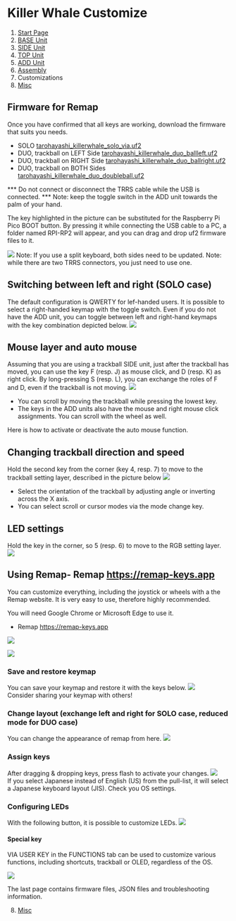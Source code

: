 # Killer Whale Customize
1. [Start Page](../README_EN.md)
2. [BASE Unit](../leftside/2_BASE.md)
3. [SIDE Unit](../leftside/3_SIDE_TRACKBALL.md)
4. [TOP Unit](../leftside/4_TOP.md)
5. [ADD Unit](../leftside/5_ADD.md)
6. [Assembly](../leftside/6_ASSEMBLE.md)
7. Customizations
8. [Misc](../leftside/8_MISC.md)

## Firmware for Remap
Once you have confirmed that all keys are working, download the firmware that suits you needs.

- SOLO  [tarohayashi_killerwhale_solo_via.uf2
](https://github.com/Taro-Hayashi/KillerWhale/releases/latest/download/tarohayashi_killerwhale_solo_via.uf2)
- DUO, trackball on LEFT Side [tarohayashi_killerwhale_duo_ballleft.uf2
](https://github.com/Taro-Hayashi/KillerWhale/releases/latest/download/tarohayashi_killerwhale_duo_ballleft.uf2)
- DUO, trackball on RIGHT Side [tarohayashi_killerwhale_duo_ballright.uf2
](https://github.com/Taro-Hayashi/KillerWhale/releases/latest/download/tarohayashi_killerwhale_duo_ballright.uf2)
- DUO, trackball on BOTH Sides [tarohayashi_killerwhale_duo_doubleball.uf2
](https://github.com/Taro-Hayashi/KillerWhale/releases/latest/download/tarohayashi_killerwhale_duo_doubleball.uf2)

*** Do not connect or disconnect the TRRS cable while the USB is connected. ***
Note: keep the toggle switch in the ADD unit towards the palm of your hand.

The key highlighted in the picture can be substituted for the Raspberry Pi Pico BOOT button. By pressing it while connecting the USB cable to a PC, a folder named RPI-RP2 will appear, and you can drag and drop uf2 firmware files to it. 

![](../img/custom/boot.png) 
Note: If you use a split keyboard, both sides need to be updated.
Note: while there are two TRRS connectors, you just need to use one.

## Switching between left and right (SOLO case)
The default configuration is QWERTY for lef-handed users. It is possible to select a right-handed keymap with the toggle switch.
Even if you do not have the ADD unit, you can toggle between left and right-hand keymaps with the key combination depicted below. 
![](../img/custom/lr.png)  

## Mouse layer and auto mouse
Assuming that you are using a trackball SIDE unit, just after the trackball has moved, you can use the key F (resp. J) as mouse click, and D (resp. K) as right click.
By long-pressing S (resp. L), you can exchange the roles of F and D, even if the trackball is not moving.
![](../img/custom/auto_e.png)  
- You can scroll by moving the trackball while pressing the lowest key.
- The keys in the ADD units also have the mouse and right mouse click assignments. You can scroll with the wheel as well.

Here is how to activate or deactivate the auto mouse function.
## Changing trackball direction and speed
Hold the second key from the corner (key 4, resp. 7) to move to the trackball setting layer, described in the picture below
![](../img/custom/mouse_e.png)  
- Select the orientation of the trackball by adjusting angle or inverting across the X axis.
- You can select scroll or cursor modes via the mode change key.

## LED settings
Hold the key in the corner, so 5 (resp. 6) to move to the RGB setting layer.
![](../img/custom/led_e.png)  

## Using Remap- Remap https://remap-keys.app
You can customize everything, including the joystick or wheels with a the Remap website. It is very easy to use, therefore highly recommended.

You will need Google Chrome or Microsoft Edge to use it.
- Remap https://remap-keys.app

![](../img/custom/remap.png)  


![](../img/custom/remapkey.png) 
### Save and restore keymap
You can save your keymap and restore it with the keys below.
![](../img/custom/restore.png)  
Consider sharing your keymap with others!

### Change layout (exchange left and right for SOLO case, reduced mode for DUO case)
You can change the appearance of remap from here.
![](../img/custom/layout.png)  


### Assign keys
After dragging & dropping keys, press flash to activate your changes.
![](../img/custom/flash.png)  
If you select Japanese instead of English (US) from the pull-list, it will select a Japanese keyboard layout (JIS). Check you OS settings.

### Configuring LEDs
With the following button, it is possible to customize LEDs.
![](../img/custom/ledset.png)  

#### Special key
VIA USER KEY in the FUNCTIONS tab can be used to customize various functions, including shortcuts, trackball or OLED, regardless of the OS.

![](../img/custom/userkey.png)  

The last page contains firmware files, JSON files and troubleshooting information.  
  
8. [Misc](../leftside/8_MISC.md)
